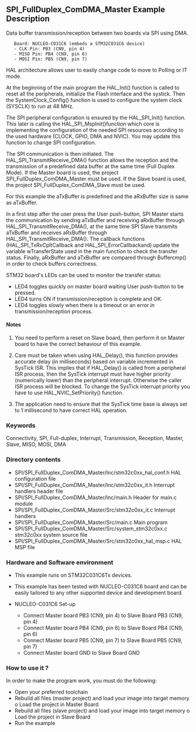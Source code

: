 ## <b>SPI_FullDuplex_ComDMA_Master Example Description</b>

Data buffer transmission/reception between two boards via SPI using DMA.

       Board: NUCLEO-C031C6 (embeds a STM32C031C6 device)
       - CLK Pin: PB3 (CN9, pin 4)
       - MISO Pin: PB4 (CN9, pin 6)
       - MOSI Pin: PB5 (CN9, pin 7)

HAL architecture allows user to easily change code to move to Polling or IT mode.

At the beginning of the main program the HAL_Init() function is called to reset 
all the peripherals, initialize the Flash interface and the systick.
Then the SystemClock_Config() function is used to configure the system
clock (SYSCLK) to run at 48 MHz.

The SPI peripheral configuration is ensured by the HAL_SPI_Init() function.
This later is calling the HAL_SPI_MspInit()function which core is implementing
the configuration of the needed SPI resources according to the used hardware (CLOCK, 
GPIO, DMA and NVIC). You may update this function to change SPI configuration.

The SPI communication is then initiated.
The HAL_SPI_TransmitReceive_DMA() function allows the reception and the 
transmission of a predefined data buffer at the same time (Full Duplex Mode). 
If the Master board is used, the project SPI_FullDuplex_ComDMA_Master must be used.
If the Slave board is used, the project SPI_FullDuplex_ComDMA_Slave must be used.

For this example the aTxBuffer is predefined and the aRxBuffer size is same as aTxBuffer.

In a first step after the user press the User push-button, SPI Master starts the 
communication by sending aTxBuffer and receiving aRxBuffer through 
HAL_SPI_TransmitReceive_DMA(), at the same time SPI Slave transmits aTxBuffer 
and receives aRxBuffer through HAL_SPI_TransmitReceive_DMA(). 
The callback functions (HAL_SPI_TxRxCpltCallback and HAL_SPI_ErrorCallbackand) update 
the variable wTransferState used in the main function to check the transfer status.
Finally, aRxBuffer and aTxBuffer are compared through Buffercmp() in order to 
check buffers correctness.

STM32 board's LEDs can be used to monitor the transfer status:

 - LED4 toggles quickly on master board waiting User push-button to be pressed.
 - LED4 turns ON if transmission/reception is complete and OK.
 - LED4 toggles slowly when there is a timeout or an error in transmission/reception process.   

#### <b>Notes</b>

 1. You need to perform a reset on Slave board, then perform it on Master board
    to have the correct behaviour of this example.

 2. Care must be taken when using HAL_Delay(), this function provides accurate delay (in milliseconds)
    based on variable incremented in SysTick ISR. This implies that if HAL_Delay() is called from
    a peripheral ISR process, then the SysTick interrupt must have higher priority (numerically lower)
    than the peripheral interrupt. Otherwise the caller ISR process will be blocked.
    To change the SysTick interrupt priority you have to use HAL_NVIC_SetPriority() function.

 3. The application need to ensure that the SysTick time base is always set to 1 millisecond
    to have correct HAL operation.

### <b>Keywords</b>

Connectivity, SPI, Full-duplex, Interrupt, Transmission, Reception, Master, Slave, MISO, MOSI, DMA

### <b>Directory contents</b>

  - SPI/SPI_FullDuplex_ComDMA_Master/Inc/stm32c0xx_hal_conf.h   HAL configuration file
  - SPI/SPI_FullDuplex_ComDMA_Master/Inc/stm32c0xx_it.h         Interrupt handlers header file
  - SPI/SPI_FullDuplex_ComDMA_Master/Inc/main.h                 Header for main.c module  
  - SPI/SPI_FullDuplex_ComDMA_Master/Src/stm32c0xx_it.c         Interrupt handlers
  - SPI/SPI_FullDuplex_ComDMA_Master/Src/main.c                 Main program
  - SPI/SPI_FullDuplex_ComDMA_Master/Src/system_stm32c0xx.c     stm32c0xx system source file
  - SPI/SPI_FullDuplex_ComDMA_Master/Src/stm32c0xx_hal_msp.c    HAL MSP file

### <b>Hardware and Software environment</b>

  - This example runs on STM32C031C6Tx devices.

  - This example has been tested with NUCLEO-C031C6 board and can be
    easily tailored to any other supported device and development board.

  - NUCLEO-C031C6 Set-up

    - Connect Master board PB3 (CN9, pin 4) to Slave Board PB3 (CN9, pin 4)
    - Connect Master board PB4 (CN9, pin 6) to Slave Board PB4 (CN9, pin 6)
    - Connect Master board PB5 (CN9, pin 7) to Slave Board PB5 (CN9, pin 7)
    - Connect Master board GND  to Slave Board GND

### <b>How to use it ?</b>

In order to make the program work, you must do the following:

 - Open your preferred toolchain
 - Rebuild all files (master project) and load your image into target memory
    o Load the project in Master Board
 - Rebuild all files (slave project) and load your image into target memory
    o Load the project in Slave Board
 - Run the example
